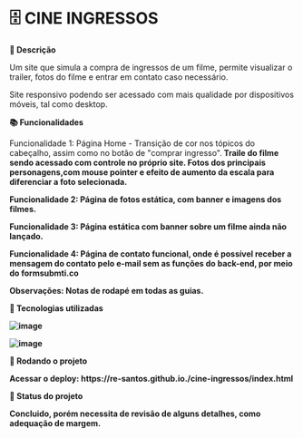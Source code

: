 # 🗄️ CINE INGRESSOS

<b>📝 Descrição</b>
<p>Um site que simula a compra de ingressos de um filme, permite visualizar o trailer, fotos do filme e entrar em contato caso necessário.</p>

<p>Site responsivo podendo ser acessado com mais qualidade por dispositivos móveis, tal como desktop.</p>

<b>📚 Funcionalidades</b>
<p>Funcionalidade 1: Página Home - Transição de cor nos tópicos do cabeçalho, assim como no botão de "comprar ingresso".<b> Traile do filme sendo
acessado com controle no próprio site. Fotos dos principais personagens,com mouse pointer e efeito de aumento da escala para diferenciar a 
foto selecionada.</p>
<p>Funcionalidade 2: Página de fotos estática, com banner e imagens dos filmes.</p>
<p>Funcionalidade 3: Página estática com banner sobre um filme ainda não lançado.</p>
<p>Funcionalidade 4: Página de contato funcional, onde é possível receber a mensagem do contato pelo e-mail sem as funções do back-end, por meio do
formsubmti.co</p>
<p>Observações: Notas de rodapé em todas as guias.</p>

<b>🔧 Tecnologias utilizadas</b><br>

![image](https://user-images.githubusercontent.com/123095086/224176846-d1fda3b8-8a64-44e8-9336-f937b14c74f0.png)<br>

![image](https://user-images.githubusercontent.com/123095086/224177751-934bc109-3ee3-4dae-bfe1-388529589e90.png)



<b>🚀 Rodando o projeto</b>

<p>Acessar o deploy: https://re-santos.github.io./cine-ingressos/index.html

<b>🎯 Status do projeto</b>
<p>Concluido, porém necessita de revisão de alguns detalhes, como adequação de margem.</p>

